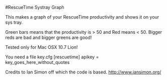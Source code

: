 #RescueTime Systray Graph

This makes a graph of your RescueTime productivity and shows it on your sys tray.

Green bars means that the productivity is > 50 and Red means < 50. Bigger reds are bad and bigger greens are good!

Tested only for Mac OSX 10.7 Lion!

You need a file key.cfg
    [rescuetime]
    apikey = key_goes_here_without_quotes

Credits to Ian Simon off which the code is based. <http://www.iansimon.org/>
